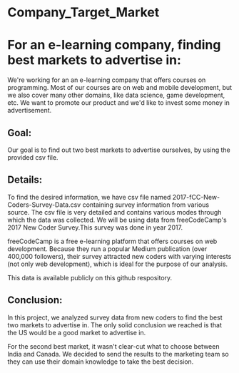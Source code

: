 # Company_Target_Market
# For an e-learning company, finding best markets to advertise in:
We're working for an an e-learning company that offers courses on programming. Most of our courses are on web and mobile development, but we also cover many other domains, like data science, game development, etc. We want to promote our product and we'd like to invest some money in advertisement.

## Goal:
Our goal is to find out two best markets to advertise ourselves, by using the provided csv file.

## Details:
To find the desired information, we have csv file named 2017-fCC-New-Coders-Survey-Data.csv containing survey information from various source. The csv file is very detailed and contains various modes through which the data was collected. We will be using data from freeCodeCamp's 2017 New Coder Survey.This survey was done in year 2017.

freeCodeCamp is a free e-learning platform that offers courses on web development. Because they run a popular Medium publication (over 400,000 followers), their survey attracted new coders with varying interests (not only web development), which is ideal for the purpose of our analysis.

This data is available publicly on this github respository.

## Conclusion:
In this project, we analyzed survey data from new coders to find the best two markets to advertise in. The only solid conclusion we reached is that the US would be a good market to advertise in.

For the second best market, it wasn't clear-cut what to choose between India and Canada. We decided to send the results to the marketing team so they can use their domain knowledge to take the best decision.
